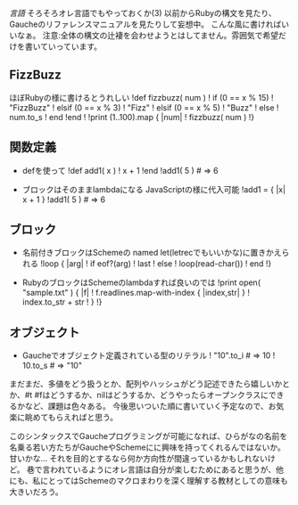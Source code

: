 *言語* そろそろオレ言語でもやっておくか(3)
以前からRubyの構文を見たり、Gaucheのリファレンスマニュアルを見たりして妄想中。
こんな風に書ければいいなぁ。
 注意:全体の構文の辻褄を会わせようとはしてません。雰囲気で希望だけを書いていっています。

## FizzBuzz
ほぼRubyの様に書けるとうれしい
!def fizzbuzz( num )
!  if (0 == x % 15)
!    "FizzBuzz"
!  elsif (0 == x % 3)
!    "Fizz"
!  elsif (0 == x % 5)
!    "Buzz"
!  else
!    num.to_s
!  end
!end
!
!print (1..100).map { |num|
!  fizzbuzz( num )
!}

## 関数定義

- defを使って
!def add1( x )
!  x + 1
!end
!add1( 5 ) # => 6

- ブロックはそのままlambdaになる
JavaScriptの様に代入可能
!add1 = { |x| x + 1 }
!add1( 5 ) # => 6

## ブロック

- 名前付きブロックはSchemeの named let(letrecでもいいかな)に置きかえられる
!loop { |arg|
!  if eof?(arg)
!    last
!  else
!    loop(read-char())
!  end
!}

- RubyのブロックはSchemeのlambdaすれば良いのでは
!print open( "sample.txt" ) { |f|
!  f.readlines.map-with-index { |index,str| }
!    index.to_str + str
!  }
!}

## オブジェクト

- Gaucheでオブジェクト定義されている型のリテラル
! "10".to_i  # => 10
! 10.to_s    # => "10"

まだまだ、多値をどう扱うとか、配列やハッシュがどう記述できたら嬉しいかとか、#t #fはどうするか、nilはどうするか、どうやったらオープンクラスにできるかなど、課題は色々ある。
今後思いついた順に書いていく予定なので、お気楽に眺めてもらえればと思う。

このシンタックスでGaucheプログラミングが可能になれば、ひらがなの名前を名乗る若い方たちがGaucheやSchemeにに興味を持ってくれるんではないか。甘いかな...
それを目的とするなら何か方向性が間違っているかもしれないけど。
巷で言われているようにオレ言語は自分が楽しむためにあると思うが、他にも、私にとってはSchemeのマクロまわりを深く理解する教材としての意味も大きいだろう。
